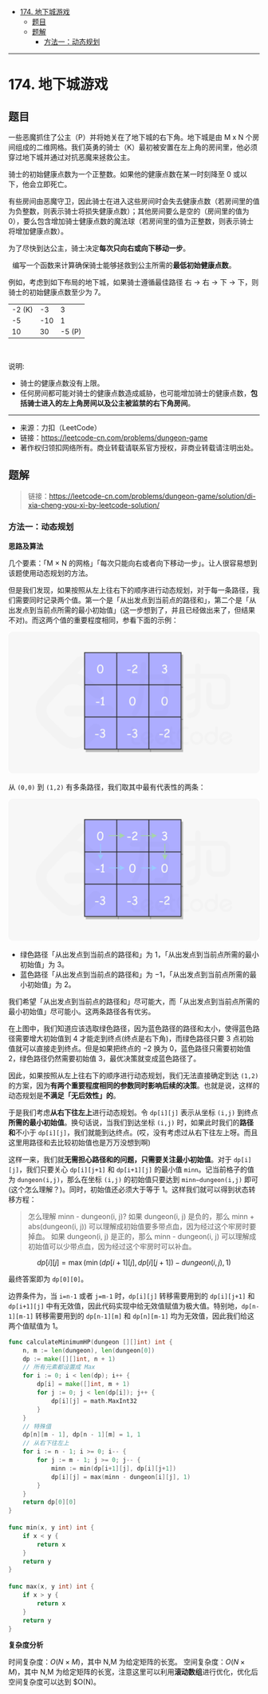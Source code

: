- [174. 地下城游戏](#174-地下城游戏)
  - [题目](#题目)
  - [题解](#题解)
    - [方法一：动态规划](#方法一动态规划)

------------------------------

# 174. 地下城游戏

## 题目

一些恶魔抓住了公主（P）并将她关在了地下城的右下角。地下城是由 M x N 个房间组成的二维网格。我们英勇的骑士（K）最初被安置在左上角的房间里，他必须穿过地下城并通过对抗恶魔来拯救公主。

骑士的初始健康点数为一个正整数。如果他的健康点数在某一时刻降至 0 或以下，他会立即死亡。

有些房间由恶魔守卫，因此骑士在进入这些房间时会失去健康点数（若房间里的值为负整数，则表示骑士将损失健康点数）；其他房间要么是空的（房间里的值为 0），要么包含增加骑士健康点数的魔法球（若房间里的值为正整数，则表示骑士将增加健康点数）。

为了尽快到达公主，骑士决定**每次只向右或向下移动一步**。

 
编写一个函数来计算确保骑士能够拯救到公主所需的**最低初始健康点数**。

例如，考虑到如下布局的地下城，如果骑士遵循最佳路径 右 -> 右 -> 下 -> 下，则骑士的初始健康点数至少为 7。

|        |      |        |
| :----- | :--- | :----- |
| -2 (K) | -3   | 3      |
| -5     | -10  | 1      |
| 10     | 30   | -5 (P) |
 

说明:

- 骑士的健康点数没有上限。
- 任何房间都可能对骑士的健康点数造成威胁，也可能增加骑士的健康点数，**包括骑士进入的左上角房间以及公主被监禁的右下角房间**。

--------------------

- 来源：力扣（LeetCode）
- 链接：https://leetcode-cn.com/problems/dungeon-game
- 著作权归领扣网络所有。商业转载请联系官方授权，非商业转载请注明出处。

## 题解

> 链接：https://leetcode-cn.com/problems/dungeon-game/solution/di-xia-cheng-you-xi-by-leetcode-solution/

### 方法一：动态规划

**思路及算法**

几个要素：「M × N 的网格」「每次只能向右或者向下移动一步」。让人很容易想到该题使用动态规划的方法。

但是我们发现，如果按照从左上往右下的顺序进行动态规划，对于每一条路径，我们需要同时记录两个值。第一个是「从出发点到当前点的路径和」，第二个是「从出发点到当前点所需的最小初始值」(这一步想到了，并且已经做出来了，但结果不对)。而这两个值的重要程度相同，参看下面的示例：

![](assets/no_0174_dungeon_game1.png)

从 `(0,0)` 到 `(1,2)` 有多条路径，我们取其中最有代表性的两条：

![](assets/no_0174_dungeon_game2.png)

- 绿色路径「从出发点到当前点的路径和」为 1，「从出发点到当前点所需的最小初始值」为 3。
- 蓝色路径「从出发点到当前点的路径和」为 −1，「从出发点到当前点所需的最小初始值」为 2。

我们希望「从出发点到当前点的路径和」尽可能大，而「从出发点到当前点所需的最小初始值」尽可能小。这两条路径各有优劣。

在上图中，我们知道应该选取绿色路径，因为蓝色路径的路径和太小，使得蓝色路径需要增大初始值到 4 才能走到终点(终点是右下角)，而绿色路径只要 3 点初始值就可以直接走到终点。但是如果把终点的 −2 换为 0，蓝色路径只需要初始值 2，绿色路径仍然需要初始值 3，最优决策就变成蓝色路径了。

因此，如果按照从左上往右下的顺序进行动态规划，我们无法直接确定到达 `(1,2)` 的方案，因为**有两个重要程度相同的参数同时影响后续的决策**。也就是说，这样的动态规划是**不满足「无后效性」的**。

于是我们考虑**从右下往左上**进行动态规划。令 `dp[i][j]` 表示从坐标 `(i,j)` 到终点**所需的最小初始值**。换句话说，当我们到达坐标 `(i,j)` 时，如果此时我们的**路径和**不小于 `dp[i][j]`，我们就能到达终点。(哎，没有考虑过从右下往左上呀。而且这里用路径和去比较初始值也是万万没想到啊)

这样一来，我们就**无需担心路径和的问题，只需要关注最小初始值**。对于 `dp[i][j]`，我们只要关心 `dp[i][j+1]` 和 `dp[i+1][j]` 的最小值 `minn`。记当前格子的值为 `dungeon(i,j)`，那么在坐标 `(i,j)` 的初始值只要达到 `minn−dungeon(i,j)` 即可(这个怎么理解？)。同时，初始值还必须大于等于 1。这样我们就可以得到状态转移方程：

> 怎么理解 minn - dungeon(i, j)?
> 如果 dungeon(i, j) 是负的，那么 minn + abs(dungeon(i, j)) 可以理解成初始值要多带点血，因为经过这个牢房时要掉血。
> 如果 dungeon(i, j) 是正的，那么 minn - dungeon(i, j) 可以理解成初始值可以少带点血，因为经过这个牢房时可以补血。

$$
dp[i][j] = \max(\min(dp[i+1][j], dp[i][j + 1]) - \textit{dungeon}(i, j), 1)
$$

最终答案即为 `dp[0][0]`。

边界条件为，当 `i=n-1` 或者 `j=m-1` 时，`dp[i][j]` 转移需要用到的 `dp[i][j+1]` 和 `dp[i+1][j]` 中有无效值，因此代码实现中给无效值赋值为极大值。特别地，`dp[n-1][m-1]` 转移需要用到的 `dp[n-1][m]` 和 `dp[n][m-1]` 均为无效值，因此我们给这两个值赋值为 1。

```go
func calculateMinimumHP(dungeon [][]int) int {
    n, m := len(dungeon), len(dungeon[0])
    dp := make([][]int, n + 1)
    // 所有元素都设置成 Max
    for i := 0; i < len(dp); i++ {
        dp[i] = make([]int, m + 1)
        for j := 0; j < len(dp[i]); j++ {
            dp[i][j] = math.MaxInt32
        }
    }
    // 特殊值
    dp[n][m - 1], dp[n - 1][m] = 1, 1
    // 从右下往左上
    for i := n - 1; i >= 0; i-- {
        for j := m - 1; j >= 0; j-- {
            minn := min(dp[i+1][j], dp[i][j+1])
            dp[i][j] = max(minn - dungeon[i][j], 1)
        }
    }
    return dp[0][0]
}

func min(x, y int) int {
    if x < y {
        return x
    }
    return y
}

func max(x, y int) int {
    if x > y {
        return x
    }
    return y
}
```

**复杂度分析**

时间复杂度：$O(N \times M)$，其中 N,M 为给定矩阵的长宽。
空间复杂度：$O(N \times M)$，其中 N,M 为给定矩阵的长宽，注意这里可以利用**滚动数组**进行优化，优化后空间复杂度可以达到 $O(N)。
